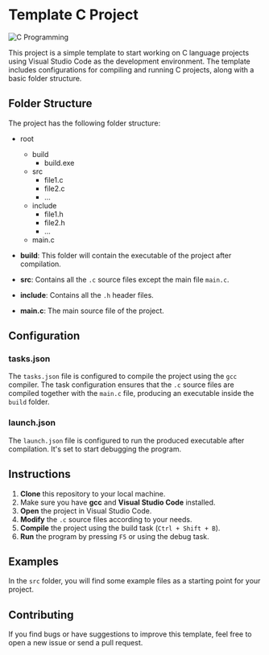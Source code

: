 # Template C Project

![C Programming](https://www.boardinfinity.com/blog/content/images/2023/02/C.png)

This project is a simple template to start working on C language projects using Visual Studio Code as the development environment. The template includes configurations for compiling and running C projects, along with a basic folder structure.

## Folder Structure

The project has the following folder structure:
- root
  - build
    - build.exe
  - src
    - file1.c
    - file2.c
    - ...
  - include
    - file1.h
    - file2.h
    - ...
  - main.c

- **build**: This folder will contain the executable of the project after compilation.
- **src**: Contains all the `.c` source files except the main file `main.c`.
- **include**: Contains all the `.h` header files.
- **main.c**: The main source file of the project.

## Configuration

### tasks.json

The `tasks.json` file is configured to compile the project using the `gcc` compiler. The task configuration ensures that the `.c` source files are compiled together with the `main.c` file, producing an executable inside the `build` folder.

### launch.json

The `launch.json` file is configured to run the produced executable after compilation. It's set to start debugging the program.

## Instructions

1. **Clone** this repository to your local machine.
2. Make sure you have **gcc** and **Visual Studio Code** installed.
3. **Open** the project in Visual Studio Code.
4. **Modify** the `.c` source files according to your needs.
5. **Compile** the project using the build task (`Ctrl + Shift + B`).
6. **Run** the program by pressing `F5` or using the debug task.

## Examples

In the `src` folder, you will find some example files as a starting point for your project.

## Contributing

If you find bugs or have suggestions to improve this template, feel free to open a new issue or send a pull request.
